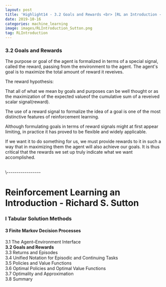 ```yaml
---
layout: post
title: 'Highlight14 - 3.2 Goals and Rewards <br> [RL an Introduction - S. Sutton]'
date: 2019-10-16
categories: machine_learning
image: images/RLIntroduction_Sutton.png
tag: RLIntroduction
---
```

### 3.2 Goals and Rewards
The purpose or goal of the agent is formalized in terms of a special signal, called the reward, passing from the environment to the agent. The agent's goal is to maximize the total amount of reward it reveives.
<br>

The reward hypothesis:
<div class="box">
That all of what we mean by goals and purposes can be well thought or as the maximization of the expected valueof the cumulative sum of a reveived scalar signal(reward).
</div>

The use of a reward signal to formalize the idea of a goal is one of the most distinctive features of reinforcement learning.
<br>

Although formulating goals in terms of reward signals might at first appear limiting, in practice it has proved to be flexible and widely applicable.
<br>

If we want it to do something for us, we must provide rewards to it in such a way that in maximizing them the agent will also achieve our goals. It is thus critical that the rewards we set up truly indicate what we want accomplished.




<br>
\-----------------

# Reinforcement Learning an Introduction - Richard S. Sutton

### I Tabular Solution Methods
#### 3 Finite Markov Decision Processes
3.1 The Agent–Environment Interface<br>
<b>3.2 Goals and Rewards<br></b>
3.3 Returns and Episodes<br>
3.4 Unified Notation for Episodic and Continuing Tasks<br>
3.5 Policies and Value Functions<br>
3.6 Optimal Policies and Optimal Value Functions<br>
3.7 Optimality and Approximation<br>
3.8 Summary<br>
